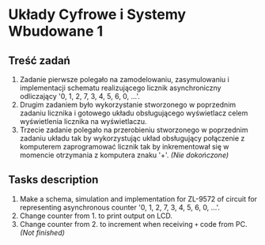 # Układy Cyfrowe i Systemy Wbudowane 1
## Treść zadań

1. Zadanie pierwsze polegało na zamodelowaniu, zasymulowaniu i implementacji schematu realizującego licznik asynchroniczny odliczający '0, 1, 2, 7, 3, 4, 5, 6, 0, ...'.
1. Drugim zadaniem było wykorzystanie stworzonego w poprzednim zadaniu licznika i gotowego układu obsługującego wyświetlacz celem wyświetlenia licznika na wyświetlaczu.
1. Trzecie zadanie polegało na przerobieniu stworzonego w poprzednim zadaniu układu tak by wykorzystując układ obsługujący połączenie z komputerem zaprogramować licznik tak by inkrementował się w momencie otrzymania z komputera znaku '+'. _(Nie dokończone)_

## Tasks description

1. Make a schema, simulation and implementation for ZL-9572 of circuit for representing asynchronous counter '0, 1, 2, 7, 3, 4, 5, 6, 0, ...'.
1. Change counter from 1. to print output on LCD.
1. Change counter from 2. to increment when receiving `+` code from PC. _(Not finished)_
